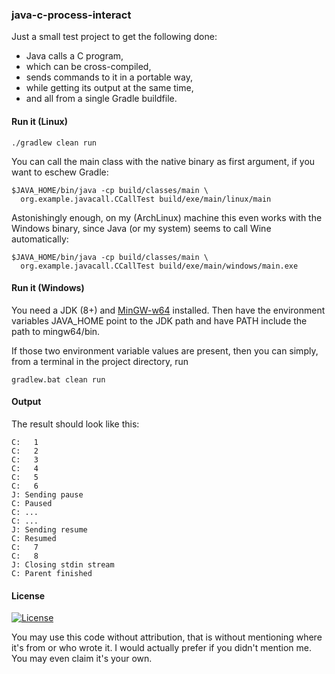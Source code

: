 
### java-c-process-interact

Just a small test project to get the following done:

* Java calls a C program,
* which can be cross-compiled,
* sends commands to it in a portable way,
* while getting its output at the same time,
* and all from a single Gradle buildfile.

#### Run it (Linux)

```
./gradlew clean run
```

You can call the main class with the native binary as first argument, if you
want to eschew Gradle:

```
$JAVA_HOME/bin/java -cp build/classes/main \
  org.example.javacall.CCallTest build/exe/main/linux/main
```

Astonishingly enough, on my (ArchLinux) machine this even works with the
Windows binary, since Java (or my system) seems to call Wine automatically:

```
$JAVA_HOME/bin/java -cp build/classes/main \
  org.example.javacall.CCallTest build/exe/main/windows/main.exe
```

#### Run it (Windows)
You need a JDK (8+) and [MinGW-w64](https://mingw-w64.org/doku.php/download) installed. Then have the environment variables JAVA_HOME point to the JDK path and have PATH include the path to mingw64/bin.

If those two environment variable values are present, then you can simply, from a terminal in the project directory, run
```
gradlew.bat clean run
```

#### Output
The result should look like this:
```
C:   1
C:   2
C:   3
C:   4
C:   5
C:   6
J: Sending pause
C: Paused
C: ...
C: ...
J: Sending resume
C: Resumed
C:   7
C:   8
J: Closing stdin stream
C: Parent finished
```

#### License
[![License
](https://img.shields.io/github/license/grandchild/java-c-process-interact.svg)
](https://creativecommons.org/publicdomain/zero/1.0/)

You may use this code without attribution, that is without mentioning where
it's from or who wrote it. I would actually prefer if you didn't mention me.
You may even claim it's your own.
